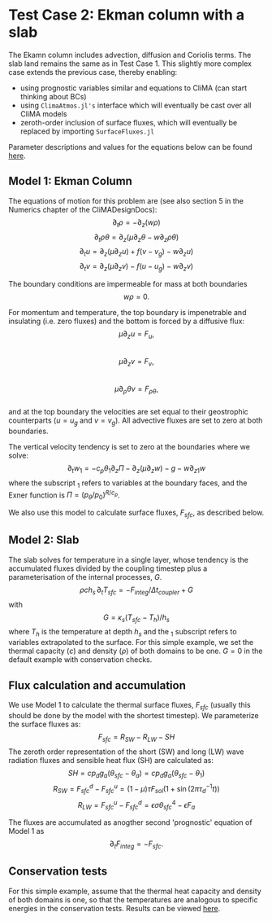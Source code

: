 # Test Case 2: Ekman column with a slab

The Ekamn column includes advection, diffusion and Coriolis terms. The slab land remains the same as in Test Case 1. This slightly more complex case extends the previous case, thereby enabling:
- using prognostic variables similar and equations to CliMA (can start thinking about BCs)
- using `ClimaAtmos.jl's` interface which will eventually be cast over all CliMA models
- zeroth-order inclusion of surface fluxes, which will eventually be replaced by importing `SurfaceFluxes.jl` 

Parameter descriptions and values for the equations below can be found [here](run.jl).

## Model 1: Ekman Column
The equations of motion for this problem are (see also section 5 in the Numerics chapter of the CliMADesignDocs):
$$
\partial_t \rho = - \partial_z (w \rho)
$$
$$
\partial_t \rho \theta= \partial_z ( \mu  \partial_z \theta - w \partial_z  \rho \theta)
$$
$$
\partial_t u =  \partial_z (\mu  \partial_z u) + f  (v - v_g) - w \partial_z u )
$$
$$
\partial_t v =  \partial_z (\mu  \partial_z v) - f  (u - u_g)  - w \partial_z v )
$$

The boundary conditions are impermeable for mass at both boundaries
$$ w\rho = 0.$$

For momentum and temperature, the top boundary is impenetrable and insulating (i.e. zero fluxes) and the bottom is forced by a diffusive flux:
$$\mu \partial_z u= F_u,$$   
$$\mu \partial_z v= F_v,$$   
$$\mu \partial_\rho\theta v= F_{\rho\theta},$$   
and at the top boundary the velocities are set equal to their geostrophic counterparts ($u = u_g$ and
$v = v_g$). All advective fluxes are set to zero at both boundaries. 

The vertical velocity tendency is set to zero at the boundaries where we solve: 
$$
\partial_t w_1 = - c_p \theta_1 \partial_z \Pi - \partial_z (\mu  \partial_z w) - g - w \partial_{z1} w
$$
where the subscript $_1$ refers to variables at the boundary faces, and the Exner function is $\Pi = (p_{\theta} / p_0)^{R / c_p}$.

We also use this model to calculate surface fluxes, $F_{sfc}$, as described below.

## Model 2: Slab
The slab solves for temperature in a single layer, whose tendency is the accumulated fluxes divided by the coupling timestep plus a parameterisation of the internal processes, $G$.
$$
\rho c h_s  \, \partial_t T_{sfc} =  - F_{integ}  / \Delta t_{coupler}  + G
$$
with
$$G = \kappa_s (T_{sfc}-T_h)/h_s$$
   where $T_h$ is the temperature at depth $h_s$ and the $_1$ subscript refers to variables extrapolated to the surface. For this simple example, we set the thermal capacity ($c$) and density ($\rho$) of both domains to be one. $G=0$ in the default example with conservation checks.


## Flux calculation and accumulation
We use Model 1 to calculate the thermal surface fluxes, $F_{sfc}$ (usually this should be done by the model with the shortest timestep). We parameterize the surface fluxes as:
$$
F_{sfc} = R_{SW} - R_{LW} - SH 
$$
The zeroth order representation of the short (SW) and long (LW) wave radiation fluxes and sensible heat flux (SH) are calculated as:  
    $$SH = cp_d g_a (\theta_{sfc} - \theta_a) = cp_d g_a (\theta_{sfc} - \theta_1)$$
    $$R_{SW} = F_{sfc}^d - F_{sfc}^u = (1-\mu)\tau F_{sol} (1 + \sin(2 \pi \tau_d^{-1} t))$$
    $$R_{LW} = F_{sfc}^u - F_{sfc}^d = \epsilon \sigma \theta_{sfc}^4 - \epsilon F_{a}$$
      
The fluxes are accumulated as anogther second 'prognostic' equation of Model 1 as
$$
\partial_t F_{integ} =  - F_{sfc}.
$$

## Conservation tests
For this simple example, assume that the thermal heat capacity and density of both domains is one, so that the temperatures are analogous to specific energies in the conservation tests. Results can be viewed [here](https://www.overleaf.com/read/bgfmhgtncpws).

